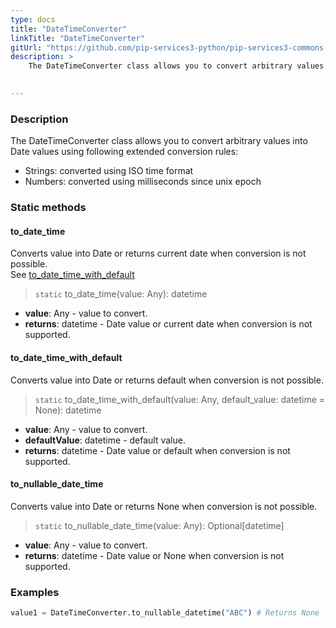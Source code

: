 ```yaml
---
type: docs
title: "DateTimeConverter"
linkTitle: "DateTimeConverter"
gitUrl: "https://github.com/pip-services3-python/pip-services3-commons-python"
description: > 
    The DateTimeConverter class allows you to convert arbitrary values into Date values using extended conversion rules.

    
---
```


### Description    

The DateTimeConverter class allows you to convert arbitrary values into Date values using following extended conversion rules:
- Strings: converted using ISO time format
- Numbers: converted using milliseconds since unix epoch

### Static methods

#### to_date_time
Converts value into Date or returns current date when conversion is not possible.  
See [to_date_time_with_default](#to_date_time_with_default)

> `static` to_date_time(value: Any): datetime

- **value**: Any - value to convert.
- **returns**: datetime - Date value or current date when conversion is not supported.

#### to_date_time_with_default
Converts value into Date or returns default when conversion is not possible.

> `static` to_date_time_with_default(value: Any, default_value: datetime = None): datetime

- **value**: Any - value to convert.
- **defaultValue**: datetime - default value.
- **returns**: datetime - Date value or default when conversion is not supported.

#### to_nullable_date_time
Converts value into Date or returns None when conversion is not possible.

> `static` to_nullable_date_time(value: Any): Optional[datetime]

- **value**: Any - value to convert.
- **returns**: datetime - Date value or None when conversion is not supported.

### Examples

```python
value1 = DateTimeConverter.to_nullable_datetime("ABC") # Returns None

```
